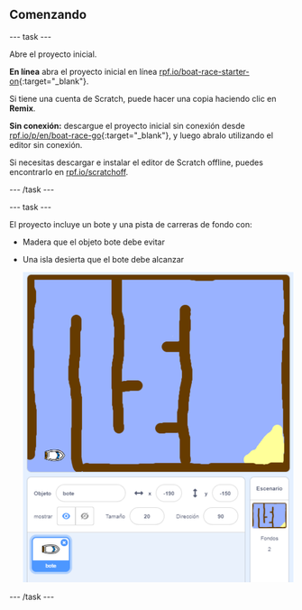 ## Comenzando

\--- task \---

Abre el proyecto inicial.

**En línea** abra el proyecto inicial en línea [rpf.io/boat-race-starter-on](http://rpf.io/boat-race-starter-on){:target="_blank"}.

Si tiene una cuenta de Scratch, puede hacer una copia haciendo clic en **Remix**.

**Sin conexión:** descargue el proyecto inicial sin conexión desde [rpf.io/p/en/boat-race-go](http://rpf.io/p/en/boat-race-go){:target="_blank"}, y luego abralo utilizando el editor sin conexión.

Si necesitas descargar e instalar el editor de Scratch offline, puedes encontrarlo en [rpf.io/scratchoff](http://rpf.io/scratchoff).

\--- /task \---

\--- task \---

El proyecto incluye un bote y una pista de carreras de fondo con:

- Madera que el objeto bote debe evitar
- Una isla desierta que el bote debe alcanzar
    
    ![captura de pantalla](images/boat-starter.png)

\--- /task \---